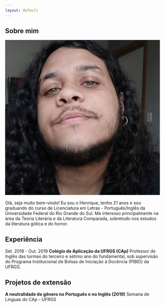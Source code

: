 ```yaml
---
layout: default
---
```


## Sobre mim

<img class="profile-picture" src="FB_IMG_1611674150846.jpg">

Olá, seja muito bem-vindo! Eu sou o Henrique, tenho 21 anos e sou graduando do curso de Licenciatura em Letras - Português/Inglês da Universidade Federal do Rio Grande do Sul. Me interesso principalmente na área da Teoria Literária e da Literatura Comparada, sobretudo nos estudos da literatura gótica e do horror.


## Experiência
Set. 2018 - Out. 2019
**Colégio de Aplicação da UFRGS (CAp)**
Professor de Inglês das turmas do terceiro e sétimo ano do fundamental, sob supervisão do Programa Institucional de Bolsas de Iniciação à Docência (PIBID) da UFRGS.

## Projetos de extensão
**A neutralidade de gênero no Português e no Inglês (2019)**
Semana de Línguas do CAp - UFRGS
